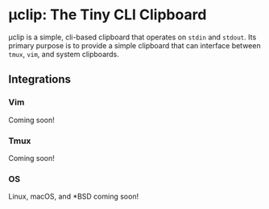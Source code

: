 # μclip: The Tiny CLI Clipboard

μclip is a simple, cli-based clipboard that operates on `stdin` and `stdout`. Its primary purpose is to provide a simple clipboard that can interface between `tmux`, `vim`, and system clipboards.

## Integrations

### Vim

Coming soon!

### Tmux

Coming soon!

### OS

Linux, macOS, and *BSD coming soon!
